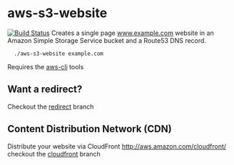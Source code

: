 # aws-s3-website
[![Build Status](https://travis-ci.org/dcrbsltd/aws-s3-website.svg?branch=master)](https://travis-ci.org/dcrbsltd/aws-s3-website)
Creates a single page www.example.com website in an Amazon Simple Storage Service bucket and a Route53 DNS record.
```
  ./aws-s3-website example.com
```
Requires the [aws-cli](http://aws.amazon.com/cli/) tools

## Want a redirect?

Checkout the [redirect](https://github.com/dcrbsltd/aws-s3-website/tree/redirect) branch

## Content Distribution Network (CDN)

Distribute your website via CloudFront http://aws.amazon.com/cloudfront/ checkout the [cloudfront](https://github.com/dcrbsltd/aws-s3-website/tree/cloudfront) branch
